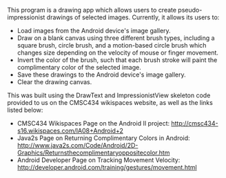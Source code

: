 This program is a drawing app which allows users to create pseudo-impressionist drawings of selected images. Currently, it allows its users to:
- Load images from the Android device's image gallery.
- Draw on a blank canvas using three different brush types, including a square brush, circle brush, and a motion-based circle brush which changes size depending on the velocity of mouse or finger movement.
- Invert the color of the brush, such that each brush stroke will paint the complimentary color of the selected image.
- Save these drawings to the Android device's image gallery.
- Clear the drawing canvas.

This was built using the DrawText and ImpressionistView skeleton code provided to us on the CMSC434 wikispaces website, as well as the links listed below:
- CMSC434 Wikispaces Page on the Android II project: http://cmsc434-s16.wikispaces.com/IA08+Android+2
- Java2s Page on Returning Complimentary Colors in Android: http://www.java2s.com/Code/Android/2D-Graphics/Returnsthecomplimentaryoppositecolor.htm
- Android Developer Page on Tracking Movement Velocity: http://developer.android.com/training/gestures/movement.html
